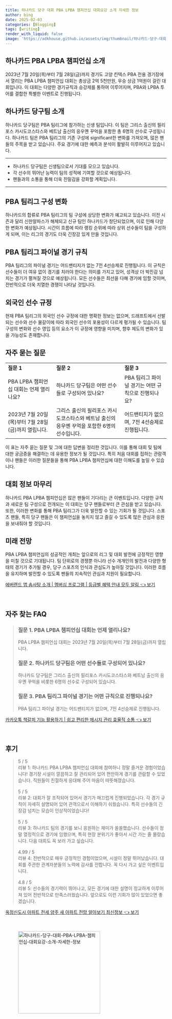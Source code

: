 ```yaml
---
title: 하나카드 당구 대회 PBA LPBA 챔피언십 대회요강 소개 자세한 정보
author: bing
date: 2025-02-03
categories: [Blogging]
tags: [writing]
render_with_liquid: false
image: 'https://adkhouse.github.io/assets/img/thumbnail/하나카드-당구-대회-PBA-LPBA-챔피언십-대회요강-소개-자세한-정보.webp'
---
```



<h2 id='하나카드PBA챔피언십소개'>하나카드 PBA LPBA 챔피언십 소개</h2>

<p>2023년 7월 20일(목)부터 7월 28일(금)까지 경기도 고양 킨텍스 PBA 전용 경기장에서 열리는 PBA LPBA 챔피언십 대회는 총상금 2억 5천만원, 우승 상금 1억원이 걸린 대회입니다. 이 대회는 다양한 경기규칙과 승강제를 통하여 이루어지며, PBA와 LPBA 투어를 결합한 특별한 이벤트로 진행됩니다. </p>

<h2 id='하나카드당구팀소개'>하나카드 당구팀 소개</h2>

<p>하나카드 당구팀은 PBA 팀리그에 참가하는 신생 팀입니다. 이 팀은 그리스 출신의 필리포스 카시도코스타스와 베트남 출신의 응우옌 꾸억을 포함한 총 6명의 선수로 구성됩니다. 하나카드 팀은 PBA 팀리그의 기존 구성에 significant한 변화를 가져오며, 많은 팬들의 주목을 받고 있습니다. 주요 경기에 대한 예측과 분석이 활발히 이루어지고 있습니다. </p>

<hr />

<ul>
    <li>하나카드 당구팀은 신생팀으로서 기대를 모으고 있습니다.</li>
    <li>각 선수의 뛰어난 능력이 팀의 성적에 기여할 것으로 예상됩니다.</li>
    <li>팬들과의 소통을 통해 더욱 친밀감을 강화할 계획입니다.</li>
</ul>

<hr />

<h2 id='팀리그구성변화'>PBA 팀리그 구성 변화</h2>

<p>하나카드의 합류로 PBA 팀리그의 팀 구성에 상당한 변화가 예고되고 있습니다. 이전 시즌과 달리 신한알파스가 해체되고 신규 팀인 하나카드가 창단되었으며, 이로 인해 다양한 변화가 예상됩니다. 시간이 흐름에 따라 랭킹 순위에 따라 상위 선수들이 팀을 구성하게 되며, 이는 리그의 경기도 더욱 긴장감 있게 만들 것입니다. </p>

<h2 id='파이널경기규칙'>PBA 팀리그 파이널 경기 규칙</h2>

<p>PBA 팀리그의 파이널 경기는 어드밴티지가 없는 7전 4선승제로 진행됩니다. 이 규칙은 선수들이 더 여유 없이 경기를 치러야 한다는 의미를 가지고 있어, 성격상 더 박진감 넘치는 경기가 펼쳐질 것으로 예상됩니다. 모든 선수들은 최선을 다해 경기에 임할 것이며, 전반적으로 더욱 치열한 경쟁이 나타날 것입니다. </p>

<h2 id='외국인선수규정'>외국인 선수 규정</h2>

<p>현재 PBA 팀리그의 외국인 선수 규정에 대한 명확한 정보는 없으며, 드래프트에서 선발되는 선수와 선수 물갈이에 따라 외국인 선수의 포용성이 다르게 평가될 수 있습니다. 팀 구성의 변화와 선수 영입 등의 요소가 이 규정에 영향을 미치며, 향후 제도의 변화가 있을 가능성도 존재합니다. </p>

<h2 id='자주묻는질문'>자주 묻는 질문</h2>

<table>
    <tr>
        <td><b>질문 1</b></td>
        <td><b>질문 2</b></td>
        <td><b>질문 3</b></td>
    </tr>
    <tr>
        <td>PBA LPBA 챔피언십 대회는 언제 열리나요?</td>
        <td>하나카드 당구팀은 어떤 선수들로 구성되어 있나요?</td>
        <td>PBA 팀리그 파이널 경기는 어떤 규칙으로 진행되나요?</td>
    </tr>
    <tr>
        <td>2023년 7월 20일(목)부터 7월 28일(금)까지 열립니다.</td>
        <td>그리스 출신의 필리포스 카시도코스타스와 베트남 출신의 응우옌 꾸억을 포함한 6명의 선수입니다.</td>
        <td>어드밴티지가 없으며, 7전 4선승제로 진행됩니다.</td>
    </tr>
</table>

<p>이 표는 자주 묻는 질문 및 그에 대한 답변을 정리한 것입니다. 이를 통해 대회 및 팀에 대한 궁금증을 해결하는 데 유용한 정보가 될 것입니다. 특히 처음 대회를 접하는 관람객이나 팬들은 이러한 질문들을 통해 PBA LPBA 챔피언십에 대한 이해도를 높일 수 있습니다.</p>

<h2 id='대회정보마무리'>대회 정보 마무리</h2>

<p>하나카드 PBA LPBA 챔피언십은 많은 팬들이 기다리는 큰 이벤트입니다. 다양한 규칙과 새로운 팀 구성으로 전개되는 이 대회는 당구 팬들로부터 큰 관심을 받고 있습니다. 또한, 이러한 변화를 통해 PBA 팀리그가 더욱 발전할 수 있는 기회가 될 것입니다. 스포츠 팬들, 특히 당구 팬들은 이 챔피언십을 놓치지 않고 즐길 수 있도록 많은 관심과 응원을 보내줘야 할 것입니다.</p>

<h2 id='미래전망'>미래 전망</h2>

<p>PBA LPBA 챔피언십의 성공적인 개최는 앞으로의 리그 및 대회 발전에 긍정적인 영향을 미칠 것으로 기대됩니다. 팀 단위로의 경쟁뿐 아니라 선수 개개인의 발전과 다양한 형태의 경기가 추가될 경우, 당구 스포츠의 인식과 관심도가 높아질 것입니다. 이러한 흐름을 유지하며 발전할 수 있도록 팬들의 지속적인 관심과 지원이 필요합니다.</p>


<p><a class="click-button" title="에버랜드 앱 솜사탕 소개 | 멤버십 프로그램 | 등급별 혜택 안내 모두 알림" href="https://adkhouse.github.io/posts/%EC%97%90%EB%B2%84%EB%9E%9C%EB%93%9C-%EC%95%B1-%EC%86%9C%EC%82%AC%ED%83%95-%EC%86%8C%EA%B0%9C-%EB%A9%A4%EB%B2%84%EC%8B%AD-%ED%94%84%EB%A1%9C%EA%B7%B8%EB%9E%A8-%EB%93%B1%EA%B8%89%EB%B3%84-%ED%98%9C%ED%83%9D-%EC%95%88%EB%82%B4-%EB%AA%A8%EB%91%90-%EC%95%8C%EB%A6%BC/" rel="dofollow">에버랜드 앱 솜사탕 소개 | 멤버십 프로그램 | 등급별 혜택 안내 모두 알림 👈 보기</a></p><br>
<h2 id='자주_찾는_FAQ'>자주 찾는 FAQ</h2>
<div itemscope="" itemtype="https://schema.org/FAQPage"> 
<blockquote> 
<div itemscope="" itemprop="mainEntity" itemtype="https://schema.org/Question"> 
<h3 itemprop="name">질문 1. PBA LPBA 챔피언십 대회는 언제 열리나요?</h3> 
<div itemscope="" itemprop="acceptedAnswer" itemtype="https://schema.org/Answer"> 
<span itemprop="text"> 
<p>PBA LPBA 챔피언십 대회는 2023년 7월 20일(목)부터 7월 28일(금)까지 열립니다.</p> 
</span> 
</div> 
</div> 

<div itemscope="" itemprop="mainEntity" itemtype="https://schema.org/Question"> 
<h3 itemprop="name">질문 2. 하나카드 당구팀은 어떤 선수들로 구성되어 있나요?</h3> 
<div itemscope="" itemprop="acceptedAnswer" itemtype="https://schema.org/Answer"> 
<span itemprop="text"> 
<p>하나카드 당구팀은 그리스 출신의 필리포스 카시도코스타스와 베트남 출신의 응우옌 꾸억을 비롯한 6명의 선수로 구성되어 있습니다.</p> 
</span> 
</div> 
</div> 

<div itemscope="" itemprop="mainEntity" itemtype="https://schema.org/Question"> 
<h3 itemprop="name">질문 3. PBA 팀리그 파이널 경기는 어떤 규칙으로 진행되나요?</h3> 
<div itemscope="" itemprop="acceptedAnswer" itemtype="https://schema.org/Answer"> 
<span itemprop="text"> 
<p>PBA 팀리그 파이널 경기는 어드밴티지가 없으며, 7전 4선승제로 진행됩니다.</p> 
</span> 
</div> 
</div> 
</blockquote> 
</div>
<p><a class="click-button" title="카카오톡 책갈피 기능 활용하기 | 쉽고 편리한 메시지 관리 효율적 소통" href="https://adkhouse.github.io/posts/%EC%B9%B4%EC%B9%B4%EC%98%A4%ED%86%A1-%EC%B1%85%EA%B0%88%ED%94%BC-%EA%B8%B0%EB%8A%A5-%ED%99%9C%EC%9A%A9%ED%95%98%EA%B8%B0-%EC%89%BD%EA%B3%A0-%ED%8E%B8%EB%A6%AC%ED%95%9C-%EB%A9%94%EC%8B%9C%EC%A7%80-%EA%B4%80%EB%A6%AC-%ED%9A%A8%EC%9C%A8%EC%A0%81-%EC%86%8C%ED%86%B5/" rel="dofollow">카카오톡 책갈피 기능 활용하기 | 쉽고 편리한 메시지 관리 효율적 소통 👈 보기</a></p><br>
<h2 id='후기'>후기</h2>
<div itemscope itemtype="https://schema.org/Product">
  <blockquote>
  <div itemprop="review" itemscope itemtype="https://schema.org/Review">
      <div itemprop="reviewRating" itemscope itemtype="https://schema.org/Rating"> <span itemprop="ratingValue">5</span> / <span itemprop="bestRating">5</span> </div>
      <span itemprop="reviewBody">리뷰 1: 하나카드 PBA LPBA 챔피언십 대회에 참여하니 정말 즐거운 경험이었습니다! 경기장 시설이 깔끔하고 잘 관리되어 있어 편안하게 경기를 관람할 수 있었습니다. 직원들이 친절하게 응대해 주어 마음이 따뜻해졌습니다.</span>
  </div>
  <br>
  <div itemprop="review" itemscope itemtype="https://schema.org/Review">
      <div itemprop="reviewRating" itemscope itemtype="https://schema.org/Rating"> <span itemprop="ratingValue">5</span> / <span itemprop="bestRating">5</span> </div>
      <span itemprop="reviewBody">리뷰 2: 대회가 잘 조직되어 있어서 경기가 매끄럽게 진행되었습니다. 각 경기 규칙이 자세히 설명되어 있어 관객으로서 이해하기 쉬웠습니다. 특히 선수들의 긴장감 넘치는 모습이 인상적이었습니다!</span>
  </div>
  <br>
  <div itemprop="review" itemscope itemtype="https://schema.org/Review">
      <div itemprop="reviewRating" itemscope itemtype="https://schema.org/Rating"> <span itemprop="ratingValue">5</span> / <span itemprop="bestRating">5</span> </div>
      <span itemprop="reviewBody">리뷰 3: 하나카드 팀의 경기를 보니 응원하는 재미가 쏠쏠했습니다. 선수들이 정말 열정적으로 경기에 임했으며, 특히 현장 분위기가 좋아서 시간 가는 줄 몰랐습니다. 다음 대회도 꼭 보러 가고 싶습니다.</span>
  </div>
  <br>
  <div itemprop="review" itemscope itemtype="https://schema.org/Review">
      <div itemprop="reviewRating" itemscope itemtype="https://schema.org/Rating"> <span itemprop="ratingValue">4.99</span> / <span itemprop="bestRating">5</span> </div>
      <span itemprop="reviewBody">리뷰 4: 전반적으로 매우 긍정적인 경험이었으며, 시설이 정말 뛰어났습니다. 대회를 주관한 관계자분들의 노력에 감사를 전합니다. 꼭 다시 가고 싶은 이벤트입니다.</span>
  </div>
  <br>
  <div itemprop="review" itemscope itemtype="https://schema.org/Review">
      <div itemprop="reviewRating" itemscope itemtype="https://schema.org/Rating"> <span itemprop="ratingValue">4.8</span> / <span itemprop="bestRating">5</span> </div>
      <span itemprop="reviewBody">리뷰 5: 선수들의 경기력이 뛰어나고, 모든 경기에 대한 설명이 정교하게 이루어져 있어 전반적으로 만족스러웠습니다. 앞으로도 이런 기회가 많이 있었으면 좋겠습니다.</span>
  </div>
  </blockquote>
</div>
<p><a class="click-button" title="옥정신도시 아파트 전세 양주 새 아파트 전망 알아보기 최신정보" href="https://adkhouse.github.io/posts/%EC%98%A5%EC%A0%95%EC%8B%A0%EB%8F%84%EC%8B%9C-%EC%95%84%ED%8C%8C%ED%8A%B8-%EC%A0%84%EC%84%B8-%EC%96%91%EC%A3%BC-%EC%83%88-%EC%95%84%ED%8C%8C%ED%8A%B8-%EC%A0%84%EB%A7%9D-%EC%95%8C%EC%95%84%EB%B3%B4%EA%B8%B0-%EC%B5%9C%EC%8B%A0%EC%A0%95%EB%B3%B4/" rel="dofollow">옥정신도시 아파트 전세 양주 새 아파트 전망 알아보기 최신정보 👈 보기</a></p><br>
<figure class="image"><img src="https://adkhouse.github.io/assets/img/thumbnail/하나카드-당구-대회-PBA-LPBA-챔피언십-대회요강-소개-자세한-정보.webp" alt="하나카드-당구-대회-PBA-LPBA-챔피언십-대회요강-소개-자세한-정보" width="256" height="256"></figure>